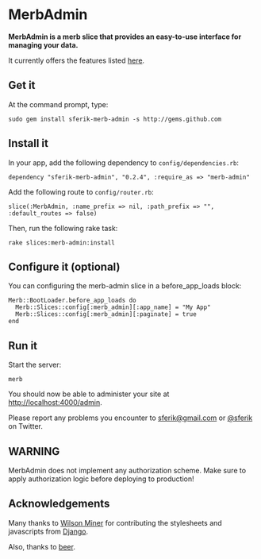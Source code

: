 # MerbAdmin

**MerbAdmin is a merb slice that provides an easy-to-use interface for managing your data.**

It currently offers the features listed [here](http://sferik.tadalist.com/lists/1352791/public).

## Get it

At the command prompt, type:

    sudo gem install sferik-merb-admin -s http://gems.github.com

## Install it

In your app, add the following dependency to `config/dependencies.rb`:

    dependency "sferik-merb-admin", "0.2.4", :require_as => "merb-admin"

Add the following route to `config/router.rb`:

    slice(:MerbAdmin, :name_prefix => nil, :path_prefix => "", :default_routes => false)

Then, run the following rake task:

    rake slices:merb-admin:install

## Configure it (optional)

You can configuring the merb-admin slice in a before_app_loads block:

    Merb::BootLoader.before_app_loads do
      Merb::Slices::config[:merb_admin][:app_name] = "My App"
      Merb::Slices::config[:merb_admin][:paginate] = true
    end

## Run it

Start the server:

    merb

You should now be able to administer your site at [http://localhost:4000/admin](http://localhost:4000/admin).

Please report any problems you encounter to <sferik@gmail.com> or [@sferik](http://twitter.com/home/?status=@sferik%20) on Twitter.

## WARNING

MerbAdmin does not implement any authorization scheme. Make sure to apply authorization logic before deploying to production!

## Acknowledgements

Many thanks to [Wilson Miner](http://www.wilsonminer.com) for contributing the stylesheets and javascripts from [Django](http://www.djangoproject.com).

Also, thanks to [beer](http://www.anchorbrewing.com).
